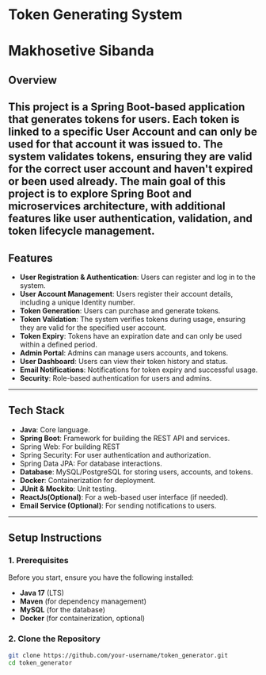 # Token Generating System
# Makhosetive Sibanda

## Overview
This project is a Spring Boot-based application that generates tokens for users. Each token is linked to a 
specific User Account and can only be used for that account it was issued to. The system validates tokens, ensuring they 
are valid for the correct user account and haven't expired or been used already.
The main goal of this project is to explore **Spring Boot** and **microservices architecture**, with additional 
features like user authentication, validation, and token lifecycle management.
---
## Features
- **User Registration & Authentication**: Users can register and log in to the system.
- **User Account Management**: Users register their account details, including a unique Identity number.
- **Token Generation**: Users can purchase and generate tokens.
- **Token Validation**: The system verifies tokens during usage, ensuring they are valid for the specified user account.
- **Token Expiry**: Tokens have an expiration date and can only be used within a defined period.
- **Admin Portal**: Admins can manage users accounts, and tokens.
- **User Dashboard**: Users can view their token history and status.
- **Email Notifications**: Notifications for token expiry and successful usage.
- **Security**: Role-based authentication for users and admins.
---
## Tech Stack
- **Java**: Core language.
- **Spring Boot**: Framework for building the REST API and services.
 - Spring Web: For building REST
 - Spring Security: For user authentication and authorization.
 - Spring Data JPA: For database interactions.
- **Database**: MySQL/PostgreSQL for storing users, accounts, and tokens.
- **Docker**: Containerization for deployment.
- **JUnit & Mockito**: Unit testing.
- **ReactJs(Optional)**: For a web-based user interface (if needed).
- **Email Service (Optional)**: For sending notifications to users.
---
## Setup Instructions
### 1. Prerequisites
Before you start, ensure you have the following installed:
- **Java 17** (LTS)
- **Maven** (for dependency management)
- **MySQL** (for the database)
- **Docker** (for containerization, optional)
### 2. Clone the Repository
```bash
git clone https://github.com/your-username/token_generator.git
cd token_generator
